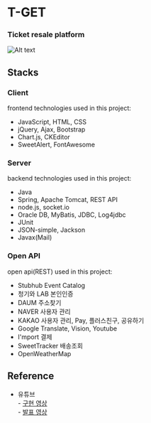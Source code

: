 # T-GET 
### Ticket resale platform    
![Alt text](/tgetmain.gif "Optional title")

## Stacks
### Client 
frontend technologies used in this project:

* JavaScript, HTML, CSS
* jQuery, Ajax, Bootstrap
* Chart.js, CKEditor
* SweetAlert, FontAwesome

### Server 
backend technologies used in this project:

* Java
* Spring, Apache Tomcat, REST API
* node.js, socket.io
* Oracle DB, MyBatis, JDBC, Log4jdbc
* JUnit
* JSON-simple, Jackson
* Javax(Mail)

### Open API 
open api(REST) used in this project:

* Stubhub Event Catalog
* 청기와 LAB 본인인증 
* DAUM 주소찾기
* NAVER 사용자 관리
* KAKAO 사용자 관리, Pay, 플러스친구, 공유하기
* Google Translate, Vision, Youtube
* I'mport 결제
* SweetTracker 배송조회 
* OpenWeatherMap 

## Reference
* 유튜브     
         - [구현 영상](https://youtu.be/WkNdfJ11B2M)   
         - [발표 영상](https://www.youtube.com/watch?v=6gp4n4FbjIg)

